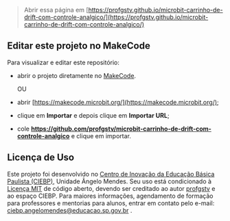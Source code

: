 
> Abrir essa página em [https://profgstv.github.io/microbit-carrinho-de-drift-com-controle-analgico/](https://profgstv.github.io/microbit-carrinho-de-drift-com-controle-analgico/)

## Editar este projeto no MakeCode

Para visualizar e editar este repositório:

* abrir o projeto diretamente no [MakeCode](https://makecode.microbit.org/S08417-58407-42328-87651).

  OU
  
* abrir [https://makecode.microbit.org/](https://makecode.microbit.org/);
* clique em **Importar** e depois clique em **Importar URL**;
* cole **https://github.com/profgstv/microbit-carrinho-de-drift-com-controle-analgico** e clique em importar.

## Licença de Uso

Este projeto foi desenvolvido no [Centro de Inovação da Educação Básica Paulista (CIEBP)](https://centrodeinovacao.educacao.sp.gov.br/), Unidade Ângelo Mendes. Seu uso está condicionado à [Licença MIT](/LICENSE) de código aberto, devendo ser creditado ao autor [profgstv](https://github.com/profgstv) e ao espaço CIEBP. Para maiores informações, agendamento de formação para professores e mentorias para alunos, entrar em contato pelo e-mail: ciebp.angelomendes@educacao.sp.gov.br .
